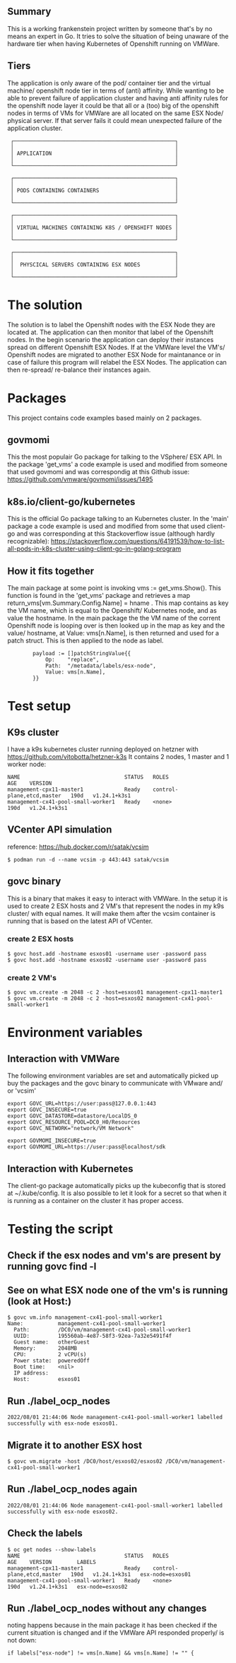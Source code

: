 ## Summary
This is a working frankenstein project written by someone that's by no means an expert in Go. It tries to solve the situation of being unaware of the hardware tier when having Kubernetes of Openshift running on VMWare.

## Tiers
The application is only aware of the pod/ container tier and the virtual machine/ openshift node tier in terms of (anti) affinity. While wanting to be able to prevent failure of application cluster and having anti affinity rules for the openshift node layer it could be that all or a (too) big of the openshift nodes in terms of VMs for VMWare are all located on the same ESX Node/ physical server. If that server fails it could mean unexpected failure of the application cluster.

     ┌───────────────────────────────────────────────────┐
     │                                                   │
     │ APPLICATION                                       │
     │                                                   │
     └───────────────────────────────────────────────────┘

     ┌───────────────────────────────────────────────────┐
     │                                                   │
     │ PODS CONTAINING CONTAINERS                        │
     │                                                   │
     └───────────────────────────────────────────────────┘

     ┌───────────────────────────────────────────────────┐
     │                                                   │
     │ VIRTUAL MACHINES CONTAINING K8S / OPENSHIFT NODES │
     │                                                   │
     └───────────────────────────────────────────────────┘

     ┌───────────────────────────────────────────────────┐
     │                                                   │
     │  PHYSCICAL SERVERS CONTAINING ESX NODES           │
     │                                                   │
     └───────────────────────────────────────────────────┘

# The solution
The solution is to label the Openshift nodes with the ESX Node they are located at. The application can then monitor that label of the Openshift nodes. In the begin scenario the application can deploy their instances spread on different Openshift ESX Nodes. If at the VMWare level the VM's/ Openshift nodes are migrated to another ESX Node for maintanance or in case of failure this program will relabel the ESX Nodes. The application can then re-spread/ re-balance their instances again.

# Packages
This project contains code examples based mainly on 2 packages.

## govmomi
This the most populair Go package for talking to the VSphere/ ESX API. In the package 'get_vms' a code example is used and modified from someone that used govmomi and was correspondig at this Github issue: https://github.com/vmware/govmomi/issues/1495

## k8s.io/client-go/kubernetes
This is the official Go package talking to an Kubernetes cluster. In the 'main' package a code example is used and modified from some that used client-go and was corresponding at this Stackoverflow issue (although hardly recognizable): https://stackoverflow.com/questions/64191539/how-to-list-all-pods-in-k8s-cluster-using-client-go-in-golang-program

## How it fits together
The main package at some point is invoking 	vms := get_vms.Show(). This function is found in the 'get_vms' package and retrieves a map return_vms[vm.Summary.Config.Name] = hname . This map contains as key the VM name, which is equal to the Openshift/ Kubernetes node, and as value the hostname. In the main package the the VM name of the corrent Openshift node is looping over is then looked up in the map as key and the value/ hostname, at Value: vms[n.Name], is then returned and used for a patch struct. This is then applied to the node as label.
```
		payload := []patchStringValue{{
			Op:    "replace",
			Path:  "/metadata/labels/esx-node",
			Value: vms[n.Name],
		}}
```
# Test setup

## K9s cluster
I have a k9s kubernetes cluster running deployed on hetzner with https://github.com/vitobotta/hetzner-k3s
It contains 2 nodes, 1 master and 1 worker node:
```
NAME                                 STATUS   ROLES                       AGE    VERSION
management-cpx11-master1             Ready    control-plane,etcd,master   190d   v1.24.1+k3s1
management-cx41-pool-small-worker1   Ready    <none>                      190d   v1.24.1+k3s1
```
## VCenter API simulation
reference: https://hub.docker.com/r/satak/vcsim
```
$ podman run -d --name vcsim -p 443:443 satak/vcsim
```
## govc binary
This is a binary that makes it easy to interact with VMWare. In the setup it is used to create 2 ESX hosts and 2 VM's that represent the nodes in my k9s cluster/ with equal names. It will make them after the vcsim container is running that is based on the latest API of VCenter.

### create 2 ESX hosts
```
$ govc host.add -hostname esxos01 -username user -password pass
$ govc host.add -hostname esxos02 -username user -password pass
```
### create 2 VM's
```
$ govc vm.create -m 2048 -c 2 -host=esxos01 management-cpx11-master1
$ govc vm.create -m 2048 -c 2 -host=esxos02 management-cx41-pool-small-worker1
```
# Environment variables

## Interaction with VMWare
The following environment variables are set and automatically picked up buy the packages and the govc binary to communicate with VMware and/ or 'vcsim'
```
export GOVC_URL=https://user:pass@127.0.0.1:443
export GOVC_INSECURE=true
export GOVC_DATASTORE=datastore/LocalDS_0
export GOVC_RESOURCE_POOL=DC0_H0/Resources
export GOVC_NETWORK="network/VM Network"

export GOVMOMI_INSECURE=true
export GOVMOMI_URL=https://user:pass@localhost/sdk
```
## Interaction with Kubernetes
The client-go package automatically picks up the kubeconfig that is stored at ~/.kube/config. It is also possible to let it look for a secret so that when it is running as a container on the cluster it has proper access.

# Testing the script
## Check if the esx nodes and vm's are present by running govc find -l

## See on what ESX node one of the vm's is running (look at Host:)
```
$ govc vm.info management-cx41-pool-small-worker1
Name:           management-cx41-pool-small-worker1
  Path:         /DC0/vm/management-cx41-pool-small-worker1
  UUID:         195560ab-4e87-58f3-92ea-7a32e5491f4f
  Guest name:   otherGuest
  Memory:       2048MB
  CPU:          2 vCPU(s)
  Power state:  poweredOff
  Boot time:    <nil>
  IP address:
  Host:         esxos01
```

## Run ./label_ocp_nodes
```
2022/08/01 21:44:06 Node management-cx41-pool-small-worker1 labelled successfully with esx-node esxos01.
```

## Migrate it to another ESX host
```
$ govc vm.migrate -host /DC0/host/esxos02/esxos02 /DC0/vm/management-cx41-pool-small-worker1
```

## Run ./label_ocp_nodes again
```
2022/08/01 21:44:06 Node management-cx41-pool-small-worker1 labelled successfully with esx-node esxos02.
```

## Check the labels
```
$ oc get nodes --show-labels
NAME                                 STATUS   ROLES                       AGE    VERSION        LABELS
management-cpx11-master1             Ready    control-plane,etcd,master   190d   v1.24.1+k3s1   esx-node=esxos01
management-cx41-pool-small-worker1   Ready    <none>                      190d   v1.24.1+k3s1   esx-node=esxos02
```

## Run ./label_ocp_nodes without any changes
noting happens because in the main package it has been checked if the current situation is changed and if the VMWare API responded properly/ is not down:
```
if labels["esx-node"] != vms[n.Name] && vms[n.Name] != "" {
```